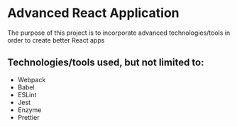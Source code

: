 # Advanced React Application

The purpose of this project is to incorporate advanced technologies/tools in order to create better React apps

## Technologies/tools used, but not limited to:

- Webpack
- Babel
- ESLint
- Jest
- Enzyme
- Prettier
